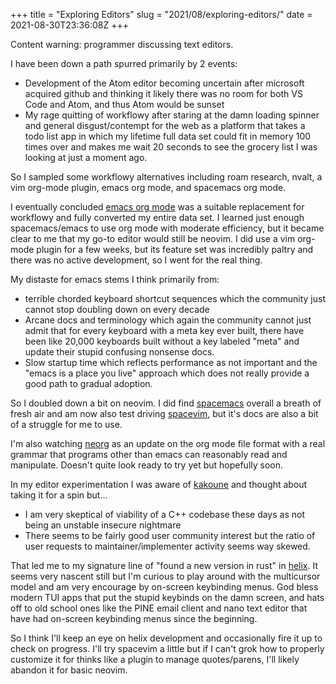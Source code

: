 +++
title = "Exploring Editors"
slug = "2021/08/exploring-editors/"
date = 2021-08-30T23:36:08Z
+++

Content warning: programmer discussing text editors.

I have been down a path spurred primarily by 2 events:

* Development of the Atom editor becoming uncertain after microsoft acquired github and thinking it likely there was no room for both VS Code and Atom, and thus Atom would be sunset
* My rage quitting of workflowy after staring at the damn loading spinner and general disgust/contempt for the web as a platform that takes a todo list app in which my lifetime full data set could fit in memory 100 times over and makes me wait 20 seconds to see the grocery list I was looking at just a moment ago.

So I sampled some workflowy alternatives including roam research, nvalt, a vim org-mode plugin, emacs org mode, and spacemacs org mode.

I eventually concluded [emacs org mode](https://orgmode.org/) was a suitable replacement for workflowy and fully converted my entire data set. I learned just enough spacemacs/emacs to use org mode with moderate efficiency, but it became clear to me that my go-to editor would still be neovim. I did use a vim org-mode plugin for a few weeks, but its feature set was incredibly paltry and there was no active development, so I went for the real thing.

My distaste for emacs stems I think primarily from:

* terrible chorded keyboard shortcut sequences which the community just cannot stop doubling down on every decade
* Arcane docs and terminology which again the community cannot just admit that for every keyboard with a meta key ever built, there have been like 20,000 keyboards built without a key labeled "meta" and update their stupid confusing nonsense docs.
* Slow startup time which reflects performance as not important and the "emacs is a place you live" approach which does not really provide a good path to gradual adoption.

So I doubled down a bit on neovim. I did find [spacemacs](https://www.spacemacs.org/) overall a breath of fresh air and am now also test driving [spacevim](https://spacevim.org/), but it's docs are also a bit of a struggle for me to use.

I'm also watching [neorg](https://github.com/vhyrro/neorg) as an update on the org mode file format with a real grammar that programs other than emacs can reasonably read and manipulate. Doesn't quite look ready to try yet but hopefully soon.

In my editor experimentation I was aware of [kakoune](https://kakoune.org/) and thought about taking it for a spin but...

* I am very skeptical of viability of a C++ codebase these days as not being an unstable insecure nightmare
* There seems to be fairly good user community interest but the ratio of user requests to maintainer/implementer activity seems way skewed.

That led me to my signature line of "found a new version in rust" in [helix](https://helix-editor.com/). It seems very nascent still but I'm curious to play around with the multicursor model and am very encourage by on-screen keybinding menus. God bless modern TUI apps that put the stupid keybinds on the damn screen, and hats off to old school ones like the PINE email client and nano text editor that have had on-screen keybinding menus since the beginning.

So I think I'll keep an eye on helix development and occasionally fire it up to check on progress. I'll try spacevim a little but if I can't grok how to properly customize it for thinks like a plugin to manage quotes/parens, I'll likely abandon it for basic neovim.
